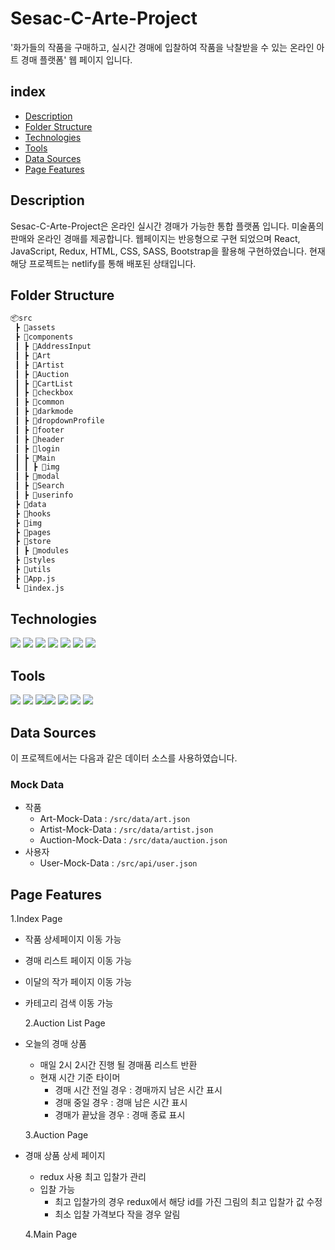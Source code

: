 # Sesac-C-Arte-Project

'화가들의 작품을 구매하고, 실시간 경매에 입찰하여 작품을 낙찰받을 수 있는 온라인 아트 경매 플랫폼' 웹 페이지 입니다.

## index

- [Description](#Description)
- [Folder Structure](#Folder-Structure)
- [Technologies](#Technologies)
- [Tools](#Tools)
- [Data Sources](#Data-Sources)
- [Page Features](#Page-Features)

## Description

Sesac-C-Arte-Project은 온라인 실시간 경매가 가능한 통합 플랫폼 입니다.
미술품의 판매와 온라인 경매를 제공합니다.
웹페이지는 반응형으로 구현 되었으며 React, JavaScript, Redux, HTML, CSS, SASS, Bootstrap을 활용해 구현하였습니다.
현재 해당 프로젝트는 netlify를 통해 배포된 상태입니다.

## Folder Structure

```bash
📦src
 ┣ 📂assets
 ┣ 📂components
 ┃ ┣ 📂AddressInput
 ┃ ┣ 📂Art
 ┃ ┣ 📂Artist
 ┃ ┣ 📂Auction
 ┃ ┣ 📂CartList
 ┃ ┣ 📂checkbox
 ┃ ┣ 📂common
 ┃ ┣ 📂darkmode
 ┃ ┣ 📂dropdownProfile
 ┃ ┣ 📂footer
 ┃ ┣ 📂header
 ┃ ┣ 📂login
 ┃ ┣ 📂Main
 ┃ ┃ ┣ 📂img
 ┃ ┣ 📂modal
 ┃ ┣ 📂Search
 ┃ ┣ 📂userinfo
 ┣ 📂data
 ┣ 📂hooks
 ┣ 📂img
 ┣ 📂pages
 ┣ 📂store
 ┃ ┣ 📂modules
 ┣ 📂styles
 ┣ 📂utils
 ┣ 📜App.js
 ┗ 📜index.js
```

## Technologies

<img src="https://img.shields.io/badge/react-61DAFB?style=for-the-badge&logo=react&logoColor=white"> <img src="https://img.shields.io/badge/html5-E34F26?style=for-the-badge&logo=html5&logoColor=white"> <img src="https://img.shields.io/badge/CSS3-1572B6?style=for-the-badge&logo=css3&logoColor=white"> <img src="https://img.shields.io/badge/javascript-F7DF1E?style=for-the-badge&logo=javascript&logoColor=white"> <img src="https://img.shields.io/badge/bootstrap-7952B3?style=for-the-badge&logo=bootstrap&logoColor=white"> <img src="https://img.shields.io/badge/redux-764ABC?style=for-the-badge&logo=redux&logoColor=white"> <img src="https://img.shields.io/badge/sass-CC6699?style=for-the-badge&logo=sass&logoColor=white">

## Tools

<img src="https://img.shields.io/badge/visualstudio-5C2D91?style=for-the-badge&logo=visualstudio&logoColor=white"> <img src="https://img.shields.io/badge/figma-F24E1E?style=for-the-badge&logo=figma&logoColor=white"> <img src="https://img.shields.io/badge/git-F05032?style=for-the-badge&logo=git&logoColor=white"><img src="https://img.shields.io/badge/github-181717?style=for-the-badge&logo=github&logoColor=white"> <img src="https://img.shields.io/badge/netlify-00C7B7?style=for-the-badge&logo=netlify&logoColor=white"> <img src="https://img.shields.io/badge/slack-4A154B?style=for-the-badge&logo=slack&logoColor=white"> <a href="https://www.notion.so/2-C-96a44cf86ea745739afdb0f296b0de2f"><img src="https://img.shields.io/badge/notion-000000?style=for-the-badge&logo=notion&logoColor=white"></a>

## Data Sources

이 프로젝트에서는 다음과 같은 데이터 소스를 사용하였습니다.

### Mock Data

- 작품
  - Art-Mock-Data : `/src/data/art.json`
  - Artist-Mock-Data : `/src/data/artist.json`
  - Auction-Mock-Data : `/src/data/auction.json`
- 사용자
  - User-Mock-Data : `/src/api/user.json`

## Page Features

1.Index Page

- 작품 상세페이지 이동 가능
- 경매 리스트 페이지 이동 가능
- 이달의 작가 페이지 이동 가능
- 카테고리 검색 이동 가능

  2.Auction List Page

- 오늘의 경매 상품

  - 매일 2시 2시간 진행 될 경매품 리스트 반환
  - 현재 시간 기준 타이머
    - 경매 시간 전일 경우 : 경매까지 남은 시간 표시
    - 경매 중일 경우 : 경매 남은 시간 표시
    - 경매가 끝났을 경우 : 경매 종료 표시

  3.Auction Page

- 경매 상품 상세 페이지

  - redux 사용 최고 입찰가 관리
  - 입찰 가능
    - 최고 입찰가의 경우 redux에서 해당 id를 가진 그림의 최고 입찰가 값 수정
    - 최소 입찰 가격보다 작을 경우 알림

  4.Main Page
